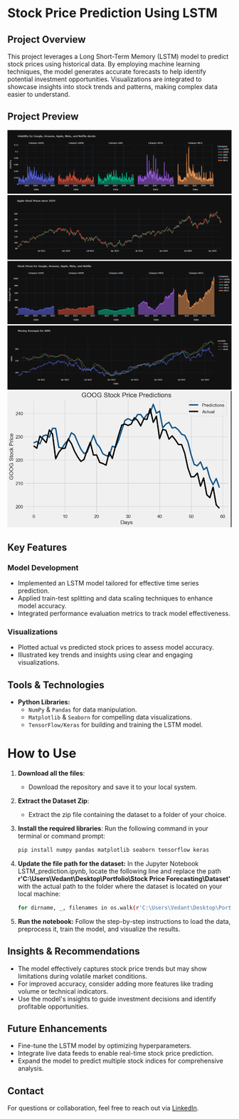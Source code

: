 # Stock Price Prediction Using LSTM

## Project Overview
This project leverages a Long Short-Term Memory (LSTM) model to predict stock prices using historical data. By employing machine learning techniques, the model generates accurate forecasts to help identify potential investment opportunities. Visualizations are integrated to showcase insights into stock trends and patterns, making complex data easier to understand.

## Project Preview
![Stock Prediction Visualization](Area_Chart.png)
![Stock Prediction Visualization](Candlestick_Chart.png)
![Stock Prediction Visualization](Faceted_Area.png)
![Stock Prediction Visualization](Line_Chart_with_Moving_Averages.png)
![Stock Prediction Visualization](LineChart.png)

## Key Features

### Model Development
- Implemented an LSTM model tailored for effective time series prediction.  
- Applied train-test splitting and data scaling techniques to enhance model accuracy.  
- Integrated performance evaluation metrics to track model effectiveness.

### Visualizations
- Plotted actual vs predicted stock prices to assess model accuracy.  
- Illustrated key trends and insights using clear and engaging visualizations.

## Tools & Technologies
- **Python Libraries:**  
  - `NumPy` & `Pandas` for data manipulation.  
  - `Matplotlib` & `Seaborn` for compelling data visualizations.  
  - `TensorFlow/Keras` for building and training the LSTM model.

# How to Use

1. **Download all the files**:
   - Download the repository and save it to your local system.

2. **Extract the Dataset Zip**:
   - Extract the zip file containing the dataset to a folder of your choice.

3. **Install the required libraries**:
   Run the following command in your terminal or command prompt:
   ```bash
   pip install numpy pandas matplotlib seaborn tensorflow keras
4. **Update the file path for the dataset:** In the Jupyter Notebook LSTM_prediction.ipynb, locate the following line and replace the path **r'C:\Users\Vedant\Desktop\Portfolio\Stock Price Forecasting\Dataset'** with the actual path to the folder where the dataset is located on your local machine:
    ```bash
    for dirname, _, filenames in os.walk(r'C:\Users\Vedant\Desktop\Portfolio\Stock Price Forecasting\Dataset'):
5. **Run the notebook:** Follow the step-by-step instructions to load the data, preprocess it, train the model, and visualize the results.
  
## Insights & Recommendations
- The model effectively captures stock price trends but may show limitations during volatile market conditions.  
- For improved accuracy, consider adding more features like trading volume or technical indicators.  
- Use the model's insights to guide investment decisions and identify profitable opportunities.  

## Future Enhancements
- Fine-tune the LSTM model by optimizing hyperparameters.  
- Integrate live data feeds to enable real-time stock price prediction.  
- Expand the model to predict multiple stock indices for comprehensive analysis.

## Contact

For questions or collaboration, feel free to reach out via [LinkedIn](https://www.linkedin.com/in/vedantshinde25).
